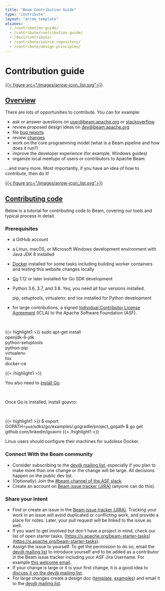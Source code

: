 ```yaml
---
title: "Beam Contribution Guide"
type: "contribute"
layout: "arrow_template"
aliases:
  - /contribution-guide/
  - /contribute/contribution-guide/
  - /docs/contribute/
  - /contribute/source-repository/
  - /contribute/design-principles/
---
```


<!--
Licensed under the Apache License, Version 2.0 (the "License");
you may not use this file except in compliance with the License.
You may obtain a copy of the License at

http://www.apache.org/licenses/LICENSE-2.0

Unless required by applicable law or agreed to in writing, software
distributed under the License is distributed on an "AS IS" BASIS,
WITHOUT WARRANTIES OR CONDITIONS OF ANY KIND, either express or implied.
See the License for the specific language governing permissions and
limitations under the License.
-->

# Contribution guide

<a class="arrow-list-header" data-toggle="collapse" href="#collapseOverview" role="button" aria-expanded="false"        aria-controls="collapseOverview">
   {{< figure src="/images/arrow-icon_list.svg">}}

## Overview

</a>

<div class="collapse dont-collapse-sm" id="collapseOverview">

There are lots of opportunities to contribute. You can for example:

- ask or answer questions on [user@beam.apache.org](/community/contact-us/) or
  [stackoverflow](https://stackoverflow.com/questions/tagged/apache-beam)
- review proposed design ideas on [dev@beam.apache.org](/community/contact-us/)
- file [bug reports](https://issues.apache.org/jira/projects/BEAM/issues)
- review [changes](https://github.com/apache/beam/pulls)
- work on the core programming model (what is a Beam pipeline and how does it
  run?)
- improve the developer experience (for example, Windows guides)
- organize local meetups of users or contributors to Apache Beam

...and many more. Most importantly, if you have an idea of how to contribute, then do it!

</div>

<a class="arrow-list-header" data-toggle="collapse" href="#collapseContributing" role="button" aria-expanded="false" aria-controls="collapseContributing">
   {{< figure src="/images/arrow-icon_list.svg">}}

## Contributing code

  </a>

<div class="collapse dont-collapse-sm" id="collapseContributing">

Below is a tutorial for contributing code to Beam, covering our tools and typical process in
detail.

### Prerequisites

- a GitHub account
- a Linux, macOS, or Microsoft Windows development environment with Java JDK 8 installed
- [Docker](https://www.docker.com/) installed for some tasks including building worker containers and testing this website
  changes locally
- [Go](https://golang.org) 1.12 or later installed for Go SDK development
- Python 3.6, 3.7, and 3.8. Yes, you need all four versions installed.

  pip, setuptools, virtualenv, and tox installed for Python development

- for large contributions, a signed [Individual Contributor License
  Agreement](https://www.apache.org/licenses/icla.pdf) (ICLA) to the Apache
  Software Foundation (ASF).

</div>

</br>

{{< highlight1  >}}
sudo apt-get install \
 openjdk-8-jdk \
 python-setuptools \
 python-pip \
 virtualenv \
 tox \
 docker-ce

{{< /highlight1  >}}

You also need to [install Go](https://golang.org/doc/install).

</br>

Once Go is installed, install goavro:

</br>

{{< highlight1  >}}
$ export GOPATH=`pwd`/sdks/go/examples/.gogradle/project_gopath
$ go get github.com/linkedin/goavro
{{< /highlight1  >}}

Linux users should configure their machines for sudoless Docker.

### Connect With the Beam community

- Consider subscribing to the [dev@ mailing list](/community/contact-us/), especially
  if you plan to make more than one change or the change will be large. All decisions happen on the
  public dev list.
- (Optionally) Join the [#beam channel of the ASF slack](/community/contact-us/).
- Create an account on [Beam issue tracker (JIRA)](https://issues.apache.org/jira/projects/BEAM/issues)
  (anyone can do this).

### Share your intent

- Find or create an issue in the [Beam issue tracker (JIRA)](https://issues.apache.org/jira/projects/BEAM/issues).
  Tracking your work in an issue will avoid duplicated or conflicting work, and provide
  a place for notes. Later, your pull request will be linked to the issue as well.
- If you want to get involved but don't have a project in mind, check our list of open starter tasks,
  [https://s.apache.org/beam-starter-tasks](https://s.apache.org/beam-starter-tasks).
- Assign the issue to yourself. To get the permission to do so, email
  the [dev@ mailing list](/community/contact-us)
  to introduce yourself and to be added as a contributor in the Beam issue tracker including your
  ASF Jira Username. For example [this welcome email](https://lists.apache.org/thread.html/e6018c2aaf7dc7895091434295e5b0fafe192b975e3e3761fcf0cda7@%3Cdev.beam.apache.org%3E).
- If your change is large or it is your first change, it is a good idea to
  [discuss it on the dev@ mailing list](/community/contact-us/).
- For large changes create a design doc
  ([template](https://s.apache.org/beam-design-doc-template),
  [examples](https://s.apache.org/beam-design-docs)) and email it to the [dev@ mailing list](/community/contact-us).
